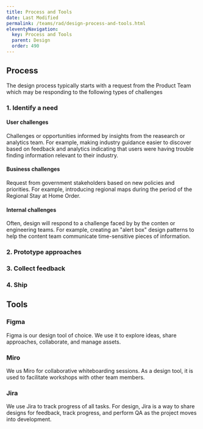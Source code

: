```yaml
---
title: Process and Tools
date: Last Modified 
permalink: /teams/rad/design-process-and-tools.html
eleventyNavigation:
  key: Process and Tools
  parent: Design
  order: 490
---
```

## Process
The design process typically starts with a request from the Product Team which may be responding to the following types of challenges

### 1. Identify a need

#### User challenges
Challenges or opportunities informed by insights from the reasearch or analytics team. For example, making industry guidance easier to discover based on feedback and analytics indicating that users were having trouble finding information relevant to their industry.

#### Business challenges
Request from government stakeholders based on new policies and priorities. For example, introducing regional maps during the period of the Regional Stay at Home Order.

#### Internal challenges
Often, design will respond to a challenge faced by by the conten or engineering teams. For example, creating an "alert box" design patterns to help the content team communicate time-sensitive pieces of information. 

### 2. Prototype approaches

### 3. Collect feedback

### 4. Ship

## Tools

### Figma
Figma is our design tool of choice. We use it to explore ideas, share approaches, collaborate, and manage assets. 

### Miro
We us Miro for collaborative whiteboarding sessions. As a design tool, it is used to facilitate workshops with other team members.

### Jira
We use Jira to track progress of all tasks. For design, Jira is a way to share designs for feedback, track progress, and perform QA as the project moves into development. 
